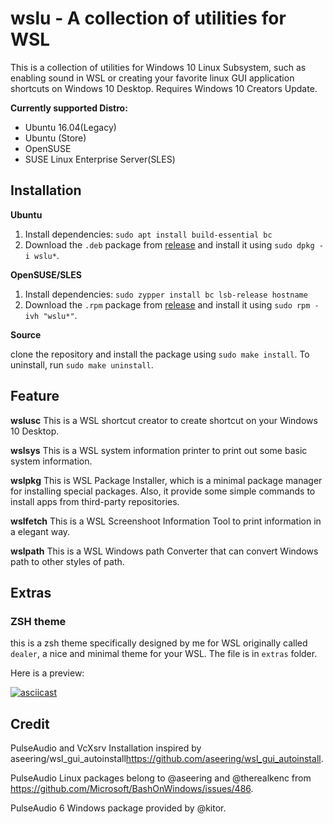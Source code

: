 # wslu - A collection of utilities for WSL
This is a collection of utilities for Windows 10 Linux Subsystem, such as enabling sound in WSL or creating your favorite linux GUI application shortcuts on Windows 10 Desktop. Requires Windows 10 Creators Update. 

**Currently supported Distro:**
- Ubuntu 16.04(Legacy)
- Ubuntu (Store)
- OpenSUSE
- SUSE Linux Enterprise Server(SLES)

## Installation

**Ubuntu**

1. Install dependencies: `sudo apt install build-essential bc`
2. Download the `.deb` package from [release](https://github.com/patrick330602/wslu/releases) and install it using `sudo dpkg -i wslu*`.

**OpenSUSE/SLES**

1. Install dependencies: `sudo zypper install bc lsb-release hostname`
2. Download the `.rpm` package from [release](https://github.com/patrick330602/wslu/releases) and install it using `sudo rpm -ivh "wslu*"`.

**Source**

clone the repository and install the package using `sudo make install`. To uninstall, run `sudo make uninstall`.

## Feature
**wslusc**
This is a WSL shortcut creator to create shortcut on your Windows 10 Desktop. 

**wslsys**
This is a WSL system information printer to print out some basic system information.

**wslpkg** 
This is WSL Package Installer, which is a minimal package manager for installing special packages. Also, it provide some simple commands to install apps from third-party repositories.

**wslfetch**
This is a WSL Screenshoot Information Tool to print information in a elegant way.

**wslpath**
This is a WSL Windows path Converter that can convert Windows path to other styles of path.

## Extras

### ZSH theme
this is a zsh theme specifically designed by me for WSL originally called `dealer`, a nice and minimal theme for your WSL. The file is in `extras` folder.

Here is a preview:

[![asciicast](https://asciinema.org/a/150053.png)](https://asciinema.org/a/150053)

## Credit
PulseAudio and VcXsrv Installation inspired by aseering/wsl_gui_autoinstall<https://github.com/aseering/wsl_gui_autoinstall>.

PulseAudio Linux packages belong to @aseering and @therealkenc from <https://github.com/Microsoft/BashOnWindows/issues/486>.

PulseAudio 6 Windows package provided by @kitor. 
